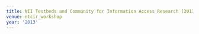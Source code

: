 ```yaml
---
title: NII Testbeds and Community for Information Access Research (2013)
venue: ntcir_workshop
year: '2013'
---
```

